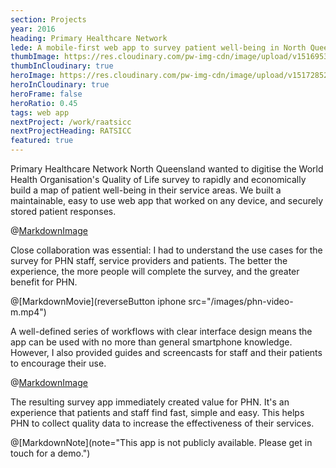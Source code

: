 ```yaml
---
section: Projects
year: 2016
heading: Primary Healthcare Network
lede: A mobile-first web app to survey patient well-being in North Queensland.
thumbImage: https://res.cloudinary.com/pw-img-cdn/image/upload/v1516953097/okok/thumb-phn.jpg
thumbInCloudinary: true
heroImage: https://res.cloudinary.com/pw-img-cdn/image/upload/v1517285211/okok/phn-mobile-screens-1.png
heroInCloudinary: true
heroFrame: false
heroRatio: 0.45
tags: web app
nextProject: /work/raatsicc
nextProjectHeading: RATSICC
featured: true
---
```


Primary Healthcare Network North Queensland wanted to digitise the World Health Organisation's Quality of Life survey to rapidly and economically build a map of patient well-being in their service areas. We built a maintainable, easy to use web app that worked on any device, and securely stored patient responses.

<!-- @[MarkdownMovie](laptop src="/images/phn-video.mp4") -->

@[MarkdownImage](src="https://res.cloudinary.com/pw-img-cdn/image/upload/v1517278713/okok/phn-survey-score.png")

<!-- We built the app using React.js to allow flexible iteration as feedback required it. For example, we can now add offline capability into the app without rewritting it. This may become useful in remote parts of Queensland with intermittent internet coverage. -->

Close collaboration was essential: I had to understand the use cases for the survey for PHN staff, service providers and patients. The better the experience, the more people will complete the survey, and the greater benefit for PHN.

@[MarkdownMovie](reverseButton iphone src="/images/phn-video-m.mp4")

<!-- All data collected is anonymous. At survey completion, users are presented with a score that rates their quality of life. Users can share their score by email or SMS. -->

A well-defined series of workflows with clear interface design means the app can be used with no more than general smartphone knowledge. However, I also provided guides and screencasts for staff and their patients to encourage their use.

<!-- > Client quote here” _CEO dude_ -->

@[MarkdownImage](src="https://res.cloudinary.com/pw-img-cdn/image/upload/v1517278720/okok/phn-guide.png")

<!-- And the app is easily adaptable as we discover further use cases over time.  -->

The resulting survey app immediately created value for PHN. It's an experience that patients and staff find fast, simple and easy. This helps PHN to collect quality data to increase the effectiveness of their services.

@[MarkdownNote](note="This app is not publicly available. Please get in touch for a demo.")
